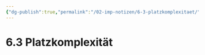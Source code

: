 ```yaml
---
{"dg-publish":true,"permalink":"/02-imp-notizen/6-3-platzkomplexitaet/"}
---
```


# 6.3 Platzkomplexität